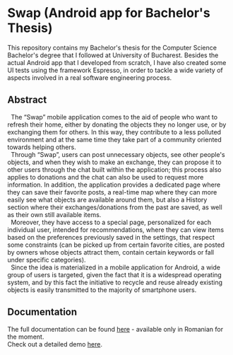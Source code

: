 # Swap (Android app for Bachelor's Thesis)
This repository contains my Bachelor's thesis for the Computer Science Bachelor's degree that I followed at University of Bucharest.
Besides the actual Android app that I developed from scratch, I have also created some UI tests using the framework Espresso, in order to tackle a wide variety of aspects involved in a real software engineering process.

## Abstract
&nbsp; The “Swap” mobile application comes to the aid of people who want to refresh their home, either by donating the objects they no longer use, or by exchanging them for others. In this way, they contribute to a less polluted environment and at the same time they take part of a community oriented towards helping others.  
&nbsp; Through “Swap”, users can post unnecessary objects, see other people's objects, and when they wish to make an exchange, they can propose it to other users through the chat built within the application; this process also applies to donations and the chat can also be used to request more information. In addition, the application provides a dedicated page where they can save their favorite posts, a real-time map where they can more easily see what objects are available around them, but also a History section where their exchanges/donations from the past are saved, as well as their own still available items.  
&nbsp; Moreover, they have access to a special page, personalized for each individual user, intended for recommendations, where they can view items based on the preferences previously saved in the settings, that respect some constraints (can be picked up from certain favorite cities, are posted by owners whose objects attract them, contain certain keywords or fall under specific categories).  
&nbsp; Since the idea is materialized in a mobile application for Android, a wide group of users is targeted, given the fact that it is a widespread operating system, and by this fact the initiative to recycle and reuse already existing objects is easily transmitted to the majority of smartphone users.

## Documentation
The full documentation can be found [here](https://github.com/DianaIfrosa/Swap-Android-app/blob/main/Documentation.pdf) - available only in Romanian for the moment.  
Check out a detailed demo [here](https://www.youtube.com/watch?v=YCgRRx13HLw).

